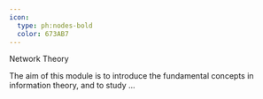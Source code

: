 ```yaml
---
icon:
  type: ph:nodes-bold
  color: 673AB7
---
```


Network Theory

The aim of this module is to introduce the fundamental concepts in information theory, and to study  ... 
